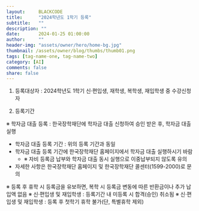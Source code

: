 ```yaml
---
layout:     BLACKCODE
title:      "2024학년도 1학기 등록"
subtitle:   ""
description: ""
date:       2024-01-25 01:00:00
author:     ""
header-img: "assets/owner/hero/home-bg.jpg"
thumbnail: /assets/owner/blog/thumbs/thumb01.png
tags: [tag-name-one, tag-name-two]
category: [AI]
comments: false
share: false
---
```


1. 등록대상자 : 2024학년도 1학기 신·편입생, 재학생, 복학생, 재입학생 중 수강신청자

2. 등록기간

※ 학자금 대출 등록 : 한국장학재단에 학자금 대출 신청하여 승인 받은 후, 학자금 대출 실행
- 학자금 대출 등록 기간 : 위의 등록 기간과 동일
- 학자금 대출 등록 기간에 한국장학재단 홈페이지에서 학자금 대출 실행하시기 바람
    - ※ 자비 등록금 납부와 학자금 대출 동시 실행으로 이중납부되지 않도록 유의
- 자세한 사항은 한국장학재단 홈페이지 및 한국장학재단 콜센터(1599-2000)로 문의

※ 등록 후 휴학 시 등록금을 유보하면, 복학 시 등록금 변동에 따른 반환금이나 추가 납입액 없음
※ 신‧편입생 및 재입학생 : 등록기간 내 미등록 시 합격(승인) 취소됨
※ 신‧편입생 및 재입학생 : 등록 후 첫학기 휴학 불가(단, 특별휴학 제외) 